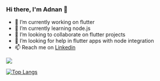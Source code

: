 ### Hi there, I'm Adnan 👋


- 🔭 I’m currently working on flutter
- 🌱 I’m currently learning node.js
- 👯 I’m looking to collaborate on flutter projects
- 🤔 I’m looking for help in flutter apps with node integration
- 📫 Reach me on [Linkedin](https://www.linkedin.com/in/adnan-ali-4328751b7/)


<img src = "https://github-readme-stats.vercel.app/api?username=Adnanali777&&show_icons=true&title_color=ffffff&icon_color=bb2acf&text_color=daf7dc&bg_color=151515">

[![Top Langs](https://github-readme-stats.vercel.app/api/top-langs/?username=Adnanali777&&hide=CSS&layout=compact&theme=radical)](https://github-readme-stats.vercel.app/api/top-langs/?username=Adnanali777&&hide=CSS&layout=compact&theme=radical)
